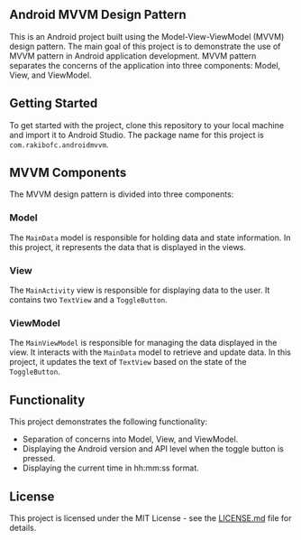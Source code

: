 ## Android MVVM Design Pattern

This is an Android project built using the Model-View-ViewModel (MVVM) design pattern. The main goal of this project is to demonstrate the use of MVVM pattern in Android application development. MVVM pattern separates the concerns of the application into three components: Model, View, and ViewModel.

## Getting Started

To get started with the project, clone this repository to your local machine and import it to Android Studio. The package name for this project is `com.rakibofc.androidmvvm`.

## MVVM Components

The MVVM design pattern is divided into three components:

### Model

The `MainData` model is responsible for holding data and state information. In this project, it represents the data that is displayed in the views.

### View

The `MainActivity` view is responsible for displaying data to the user. It contains two `TextView` and a `ToggleButton`.

### ViewModel

The `MainViewModel` is responsible for managing the data displayed in the view. It interacts with the `MainData` model to retrieve and update data. In this project, it updates the text of `TextView` based on the state of the `ToggleButton`.

## Functionality

This project demonstrates the following functionality:

* Separation of concerns into Model, View, and ViewModel.
* Displaying the Android version and API level when the toggle button is pressed.
* Displaying the current time in hh:mm:ss format.

## License

This project is licensed under the MIT License - see the [LICENSE.md](LICENSE.md) file for details.
